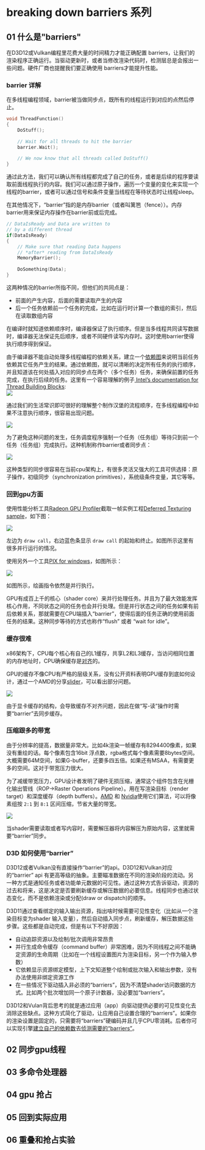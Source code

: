 # breaking down barriers 系列
## 01 什么是"barriers"
在D3D12或Vulkan编程里花费大量的时间精力才能正确配置 barriers，让我们的渲染程序正确运行。当驱动更新时，或者当修改渲染代码时，检测层总是会报出一些问题。硬件厂商也提醒我们要正确使用 barriers才能提升性能。
### barrier 详解
在多线程编程领域，barrier被当做同步点，既所有的线程运行到对应的点然后停止。
``` c++
void ThreadFunction()
{
    DoStuff();
 
    // Wait for all threads to hit the barrier
    barrier.Wait();
 
    // We now know that all threads called DoStuff()
}
```
通过此方法，我们可以确认所有线程都完成了自己的任务，或者是后续的程序要读取前面线程执行的内容。我们可以通过原子操作，遍历一个变量的变化来实现一个线程的barrier，或者可以通过信号和条件变量当线程在等待状态时让线程sleep。

在其他情况下，“barrier”指的是内存barrier（或者叫篱笆（fence））。内存barrier用来保证内存操作在barrier前或后完成。
``` c++
// DataIsReady and Data are written to
// by a different thread
if(DataIsReady)
{
    // Make sure that reading Data happens
    // *after* reading from DataIsReady
    MemoryBarrier();
 
    DoSomething(Data);
}
```
这两种情况的barrier所指不同，但他们的共同点是：
* 前面的产生内容，后面的需要读取产生的内容
* 后一个任务依赖前一个任务的完成，比如在运行时计算一个数组的索引，然后在读取数组内容

在编译时就知道依赖顺序时，编译器保证了执行顺序。但是当多线程共同读写数据时，编译器无法保证先后顺序，或者不同硬件读写内存时。这时使用barrier使得执行顺序得到保证。

由于编译器不能自动处理多线程编程的依赖关系，建立一个[依赖图](https://en.wikipedia.org/wiki/Dependency_graph)来说明当前任务依赖其它任务产生的结果。通过依赖图，就可以清晰的决定所有任务的执行顺序，并且知道该在何处插入对应的同步点在两个（多个任务）任务，来确保前置的任务完成，在执行后续的任务。这里有一个容易理解的例子[ Intel’s documentation for Thread Building Blocks](https://software.intel.com/en-us/node/517349):  
![](res/tbb_dependency_graph.jpg)

通过我们的生活常识即可很好的理解整个制作汉堡的流程顺序，在多线程编程中如果不注意执行顺序，很容易出现问题。

![](res/overlapped_tasks.png)

为了避免这种问题的发生，任务调度程序强制一个任务（任务组）等待只到前一个任务（任务组）完成执行。这种机制称作barrier或者同步点：

![](res/overlapped_tasks_fixed.png)

这种类型的同步很容易在当前cpu架构上，有很多灵活又强大的工具可供选择：原子操作，初级同步（synchronization primitives），系统级条件变量，其它等等。

### 回到gpu方面
使用性能分析工具[Radeon GPU Profiler](https://gpuopen.com/gaming-product/radeon-gpu-profiler-rgp/)截取一帧实例工程[Deferred Texturing sample](https://github.com/TheRealMJP/DeferredTexturing)，如下图：

![](res/rgp_bindlessdeferred.png)

左边为 `draw call`，右边蓝色条显示 `draw call` 的起始和终止。如图所示这里有很多并行运行的情况。

使用另外一个工具[PIX for windows](https://blogs.msdn.microsoft.com/pix/download/)，如图所示：

![](res/pix_timeline.png)

如图所示，绘画指令依然是并行执行。

GPU有成百上千的核心（shader core）来并行处理任务。并且为了最大效能发挥核心作用，不同状态之间的任务也会并行处理。但是并行状态之间的任务如果有前后依赖关系，那就需要在CPU端插入“barrier”，使得后面的任务正确的使用前面任务的结果。这种同步等待的方式也称作“flush” 或者 “wait for idle”。

### 缓存很难
x86架构下，CPU每个核心有自己的L1缓存，共享L2和L3缓存，当访问相同位置的内存地址时，CPU确保缓存是[对齐](https://en.wikipedia.org/wiki/Cache_coherence)的。

GPU的缓存不像CPU有严格的层级关系，没有公开资料表明GPU缓存到底如何设计，通过一个AMD的分享[slider](http://32ipi028l5q82yhj72224m8j.wpengine.netdna-cdn.com/wp-content/uploads/2016/03/GDC_2016_D3D12_Right_On_Queue_final.pdf)，可以看出部分问题。

![](res/amd_caches.png)

由于显卡缓存的结构，会导致缓存不对齐问题，因此在做“写-读”操作时需要“barrier”去同步缓存。

### 压缩跟多的带宽
由于分辨率的提高，数据量非常大。比如4k渲染一帧缓存有8294400像素，如果没有重绘的话。每个像素包含16bit 浮点数，rgba格式每个像素需要8bytes空间。大概需要64M空间，如果G-buffer，还要多四五倍。如果还有MSAA，有需要更多的空间。这对于带宽压力很大。

为了减缓带宽压力，GPU设计者发明了硬件无损压缩，通常这个组件包含在光栅化输出管线（ROP->Raster Operations Pipeline）。用在写渲染目标（render target）和深度缓存（depth buffers）。[AMD](https://gpuopen.com/dcc-overview/) 和 [Nvidia](https://www.anandtech.com/show/10325/the-nvidia-geforce-gtx-1080-and-1070-founders-edition-review/8)使用它们算法，可以将像素组按 `2:1` 到 `8:1` 区间压缩，节省大量的带宽。

![](res/nvidia_dcc.png)

当shader需要读取或者写内容时，需要解压器将内容解压为原始内容，这里就需要“barrier”同步。

### D3D 如何使用“barrier”
D3D12或者Vulkan没有直接操作“barrier”的api。D3D12和Vulkan对应的“barrier” api 有更高等级的抽象。主要瞄准数据在不同的渲染阶段的流动。另一种方式是通知任务或者功能单元数据的可见性。通过这种方式告诉驱动，资源的过去和将来，这是决定是否要刷新缓存或解压数据的必要信息。线程同步也通过状态变化，而不是依赖渲染或分配(draw or dispatch)的顺序。

D3D11通过查看绑定的输入输出资源，指出啥时候需要可见性变化（比如从一个渲染目标变为shader 输入变量），然后自动插入同步点，刷新缓存，解压数据这些步骤。这些都是自动完成，但是有以下不好原因：

* 自动追踪资源以及绘制/批次调用非常昂贵
* 并行生成命令缓存（command buffer）非常困难，因为不同线程之间不能确定资源的生命周期（比如在一个线程设置图片为渲染目标，另一个作为输入参数）
* 它依赖显示资源绑定模型，上下文知道整个绘制或批次输入和输出参数，没有办法使用非绑定资源工作
* 在一些情况下驱动插入非必须的“barriers”，因为不清楚shader访问数据的方式。比如两个批次增加同一个原子计数器，没必要加“barriers”。

D3D12和Vulan背后思考的就是通过应用（app）向驱动提供必要的可见性变化去消除这些缺点。这种方式简化了驱动，让应用自己设置合理的“barriers”。如果你的渲染设置是固定的，只需要将“barriers”硬编码并且几乎CPU零消耗。后者你可以实现引擎[建立自己的依赖数](https://www.ea.com/frostbite/news/framegraph-extensible-rendering-architecture-in-frostbite)去[侦测需要的“barriers”](https://www.gdcvault.com/play/1024656/Advanced-Graphics-Tech-Moving-to)。

## 02 同步gpu线程

## 03 多命令处理器

## 04 gpu 抢占

## 05 回到实际应用

## 06 重叠和抢占实验